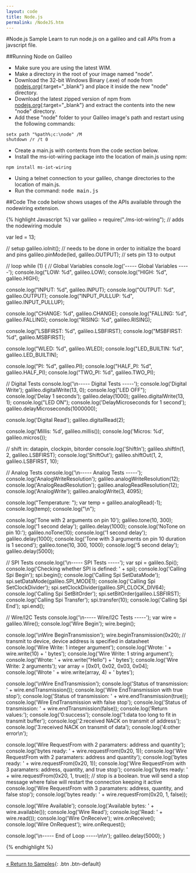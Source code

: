 ```yaml
---
layout: code
title: Node.js
permalink: /NodeJS.htm
---
```


#Node.js Sample
Learn to run node.js on a galileo and call APIs from a javscript file.

##Running Node on Galileo

* Make sure you are using the latest WIM.
* Make a directory in the root of your image named "node".
* Download the 32-bit Windows Binary (.exe) of node from [nodejs.org](http://nodejs.org/download/){:target="_blank"} and place it inside the new "node" directory.
* Download the latest zipped version of npm from [nodejs.org](http://nodejs.org/dist/npm/){:target="_blank"} and extract the contents into the new "node" directory.
* Add these "node" folder to your Galileo image's path and restart using the following commands:

~~~
setx path "%path%;c:\node" /M
shutdown /r /t 0
~~~

* Create a main.js with contents from the code section below.
* Install the ms-iot-wiring package into the location of main.js using npm:

~~~
npm install ms-iot-wiring
~~~

* Using a telnet connection to your galileo, change directories to the location of main.js.
* Run the command: <kbd>node main.js</kbd>

##Code
The code below shows usages of the APIs available through the nodewiring extension.

{% highlight Javascript %}
var galileo = require("./ms-iot-wiring"); // adds the nodewiring module

var led = 13;

// setup
galileo.ioInit(); // needs to be done in order to initialize the board and pins
galileo.pinMode(led, galileo.OUTPUT); // sets pin 13 to output

// loop
while (1) {
   // Global Variables
   console.log('----- Global Variables -----');
   console.log("LOW: %d", galileo.LOW);
   console.log("HIGH: %d", galileo.HIGH);
   
   console.log("INPUT: %d", galileo.INPUT);
   console.log("OUTPUT: %d", galileo.OUTPUT);
   console.log("INPUT_PULLUP: %d", galileo.INPUT_PULLUP);
   
   console.log("CHANGE: %d", galileo.CHANGE);
   console.log("FALLING: %d", galileo.FALLING);
   console.log("RISING: %d", galileo.RISING);
   
   console.log("LSBFIRST: %d", galileo.LSBFIRST);
   console.log("MSBFIRST: %d", galileo.MSBFIRST);
   
   console.log("WLED: %d", galileo.WLED);
   console.log("LED_BUILTIN: %d", galileo.LED_BUILTIN);
   
   console.log("PI: %d", galileo.PI);
   console.log("HALF_PI: %d", galileo.HALF_PI);
   console.log("TWO_PI: %d", galileo.TWO_PI);

   // Digital Tests
   console.log('\n----- Digital Tests -----');
   console.log('Digital Write');
   galileo.digitalWrite(13, 0);
   console.log("LED OFF");
   console.log('Delay 1 seconds');
   galileo.delay(1000);
   galileo.digitalWrite(13, 1);
   console.log("LED ON");
   console.log('DelayMicroseconds for 1 second');
   galileo.delayMicroseconds(1000000);
   
   console.log('Digital Read');
   galileo.digitalRead(2);
   
   console.log('Millis: %d', galileo.millis());
   console.log('Micros: %d', galileo.micros());

   // shift in: datapin, clockpin, bitorder
   console.log('ShiftIn');
   galileo.shiftIn(1, 2, galileo.LSBFIRST);
   console.log('ShiftOut');
   galileo.shiftOut(1, 2, galileo.LSBFIRST, 10);
   
   // Analog Tests
   console.log('\n----- Analog Tests -----');
   console.log('AnalogWriteResolution');
   galileo.analogWriteResolution(12);
   console.log('AnalogReadResolution');
   galileo.analogReadResolution(12);
   console.log('AnalogWrite');
   galileo.analogWrite(3, 4095);
   
   console.log("Temperature: ");
   var temp = galileo.analogRead(-1);
   console.log(temp);
   console.log("\n");
   
   console.log('Tone with 2 arguments on pin 10');
   galileo.tone(10, 300);
   console.log('1 second delay');
   galileo.delay(1000);
   console.log('NoTone on pin 10:');
   galileo.noTone(10);
   console.log('1 second delay');
   galileo.delay(1000);
   console.log('Tone with 3 arguments on pin 10 duration is 1 second');
   galileo.tone(10, 300, 1000);
   console.log('5 second delay');
   galileo.delay(5000);
   
   // SPI Tests
   console.log('\n----- SPI Tests -----');
   var spi = galileo.Spi();
   console.log('Checking whether SPI is defined: ' + spi);
   console.log('Calling Spi Begin');
   spi.begin();
   console.log('Calling Spi SetDataMode');
   spi.setDataMode(galileo.SPI_MODE1);
   console.log('Calling Spi SetClockDivider');
   spi.setClockDivider(galileo.SPI_CLOCK_DIV64);
   console.log('Calling Spi SetBitOrder');
   spi.setBitOrder(galileo.LSBFIRST);
   console.log('Calling Spi Transfer');
   spi.transfer(10);
   console.log('Calling Spi End');
   spi.end();
   
   // Wire/I2C Tests
   console.log('\n----- Wire/I2C Tests -----');
   var wire = galileo.Wire();
   console.log('Wire Begin');
   wire.begin();
   
   console.log('\nWire BeginTransmission');
   wire.beginTransmission(0x20); // transmit to device, device address is specified in datasheet
   console.log('Wire Write: 1 integer argument');
   console.log('Wrote: ' + wire.write(10) + ' bytes');
   console.log('Wire Write: 1 string argument');
   console.log('Wrote: ' + wire.write("Hello") + ' bytes');
   console.log('Wire Write: 2 arguments');
   var array = [0x01, 0x02, 0x03, 0x04];
   console.log('Wrote ' + wire.write(array, 4) + ' bytes');
   
   console.log('\nWire EndTransmission');
   console.log('Status of transmission: ' + wire.endTransmission()); 
   console.log('Wire EndTransmission with true stop');
   console.log('Status of transmission: ' + wire.endTransmission(true));
   console.log('Wire EndTransmission with false stop');
   console.log('Status of transmission: ' + wire.endTransmission(false));
   console.log('Return values:');
   console.log('0:success');
   console.log('1:data too long to fit in transmit buffer');
   console.log('2:received NACK on transmit of address');
   console.log('3:received NACK on transmit of data');
   console.log('4:other error\n');
   
   console.log('Wire RequestFrom with 2 paramaters: address and quantity');
   console.log('bytes ready: ' + wire.requestFrom(0x20, 1));
   console.log('Wire RequestFrom with 2 paramaters: address and quantity');
   console.log('bytes ready: ' + wire.requestFrom(0x20, 1));
   console.log('Wire RequestFrom with 3 paramaters: address, quantity, and true stop');
   console.log('bytes ready: ' + wire.requestFrom(0x20, 1, true)); // stop is a boolean. true will send a stop message where false will restart the connection keeping it active
   console.log('Wire RequestFrom with 3 paramaters: address, quantity, and false stop');
   console.log('bytes ready: ' + wire.requestFrom(0x20, 1, false));
   
   console.log('Wire Available');
   console.log('Available bytes: ' + wire.available());
   console.log('Wire Read');
   console.log('Read: ' + wire.read());
   console.log('Wire OnReceive');
   wire.onReceive();
   console.log('Wire OnRequest');
   wire.onRequest();
   
   console.log('\n----- End of Loop -----\n\n');
   galileo.delay(5000);
}

{% endhighlight %}


---
[&laquo; Return to Samples](SampleApps.htm){: .btn .btn-default} 
